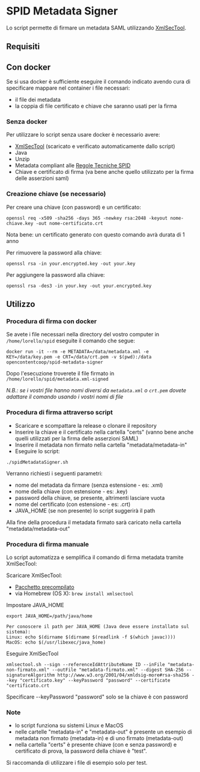 # SPID Metadata Signer

Lo script permette di firmare un metadata SAML utilizzando [XmlSecTool](https://wiki.shibboleth.net/confluence/display/XSTJ3/xmlsectool+V3+Home).

## Requisiti 

## Con docker

Se si usa docker è sufficiente eseguire il comando indicato avendo cura di specificare mappare
nel container i file necessari:

 * il file dei metadata
 * la coppia di file certificato e chiave che saranno usati per la firma

### Senza docker

Per utilizzare lo script senza usare docker è necessario avere:

* [XmlSecTool](http://shibboleth.net/downloads/tools/xmlsectool/latest/xmlsectool-2.0.0-bin.zip) (scaricato e verificato automaticamente dallo script)
* Java
* Unzip
* Metadata compliant alle [Regole Tecniche SPID](http://spid-regole-tecniche.readthedocs.io/en/latest/)
* Chiave e certificato di firma (va bene anche quello utilizzato per la firma delle asserzioni saml)

### Creazione chiave (se necessario)

Per creare una chiave (con password) e un certificato:
```
openssl req -x509 -sha256 -days 365 -newkey rsa:2048 -keyout nome-chiave.key -out nome-certificato.crt
```

Nota bene: un certificato generato con questo comando avrà durata di 1 anno

Per rimuovere la password alla chiave:
```
openssl rsa -in your.encrypted.key -out your.key
```

Per aggiungere la password alla chiave:
```
openssl rsa -des3 -in your.key -out your.encrypted.key
```

## Utilizzo

### Procedura di firma con docker

Se avete i file necessari nella directory del vostro computer in `/home/lorello/spid` eseguite
il comando che segue:

    docker run -it --rm -e METADATA=/data/metadata.xml -e KEY=/data/key.pem -e CRT=/data/crt.pem -v $(pwd):/data opencontentcoop/spid-metadata-signer

Dopo l'esecuzione troverete il file firmato in `/home/lorello/spid/metadata.xml-signed`

*N.B.: se i vostri file hanno nomi diversi da `metadata.xml` o `crt.pem` dovete adattare il comando
usando i vostri nomi di file*

### Procedura di firma attraverso script 

* Scaricare e scompattare la release o clonare il repository
* Inserire la chiave e il certificato nella cartella "certs" (vanno bene anche quelli utilizzati per la firma delle asserzioni SAML)
* Inserire il metadata non firmato nella cartella "metadata/metadata-in"
* Eseguire lo script:

```
./spidMetadataSigner.sh
```

Verranno richiesti i seguenti parametri:

* nome del metadata da firmare (senza estensione - es: .xml)
* nome della chiave (con estensione - es: .key)
* password della chiave, se presente, altrimenti lasciare vuota
* nome del certificato (con estensione - es: .crt)
* JAVA_HOME (se non presente) lo script suggerirà il path

Alla fine della procedura il metadata firmato sarà caricato nella cartella "metadata/metadata-out"

### Procedura di firma manuale

Lo script automatizza e semplifica il comando di firma metadata tramite XmlSecTool:

Scaricare XmlSecTool:
* [Pacchetto precompilato](http://shibboleth.net/downloads/tools/xmlsectool/latest/xmlsectool-2.0.0-bin.zip)
* via Homebrew (OS X): ```brew install xmlsectool```

Impostare JAVA_HOME
```
export JAVA_HOME=/path/java/home

Per conoscere il path per JAVA_HOME (Java deve essere installato sul sistema):
Linux: echo $(dirname $(dirname $(readlink -f $(which javac))))
MacOS: echo $(/usr/libexec/java_home)
```

Eseguire XmlSecTool
```
xmlsectool.sh --sign --referenceIdAttributeName ID --inFile "metadata-non-firmato.xml" --outFile "metadata-firmato.xml" --digest SHA-256 --signatureAlgorithm http://www.w3.org/2001/04/xmldsig-more#rsa-sha256 --key "certificato.key" --keyPassword "password" --certificate "certificato.crt
```

Specificare --keyPassword "password" solo se la chiave è con password


### Note

* lo script funziona su sistemi Linux e MacOS
* nelle cartelle "metadata-in" e "metadata-out" è presente un esempio di metadata non firmato (metadata-in) e di uno firmato (metadata-out)
* nella cartella "certs" è presente chiave (con e senza password) e certificato di prova, la password della chiave è "test".

Si raccomanda di utilizzare i file di esempio solo per test.
